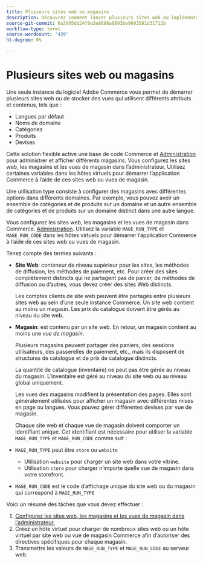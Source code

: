 ```yaml
---
title: Plusieurs sites web ou magasins
description: Découvrez comment lancer plusieurs sites web ou implémenter des vues de magasin avec différentes options, domaines et contenus.
source-git-commit: 6a3995dd24f8e3e8686a8893be9693581d31712b
workflow-type: tm+mt
source-wordcount: '439'
ht-degree: 0%

---
```



# Plusieurs sites web ou magasins

Une seule instance du logiciel Adobe Commerce vous permet de démarrer plusieurs sites web ou de stocker des vues qui utilisent différents attributs et contenus, tels que :

- Langues par défaut
- Noms de domaine
- Catégories
- Produits
- Devises

Cette solution flexible active une base de code Commerce et [Administration](https://glossary.magento.com/magento-admin) pour administrer et afficher différents magasins. Vous configurez les sites web, les magasins et les vues de magasin dans l’administrateur. Utilisez certaines variables dans les hôtes virtuels pour démarrer l’application Commerce à l’aide de ces sites web ou vues de magasin.

Une utilisation type consiste à configurer des magasins avec différentes options dans différents domaines. Par exemple, vous pouvez avoir un ensemble de catégories et de produits sur un domaine et un autre ensemble de catégories et de produits sur un domaine distinct dans une autre langue.

Vous configurez les sites web, les magasins et les vues de magasin dans Commerce. [Administration](https://glossary.magento.com/admin). Utilisez la variable `MAGE_RUN_TYPE` et `MAGE_RUN_CODE` dans les hôtes virtuels pour démarrer l’application Commerce à l’aide de ces sites web ou vues de magasin.

Tenez compte des termes suivants :

- **Site Web**: conteneur de niveau supérieur pour les sites, les méthodes de diffusion, les méthodes de paiement, etc. Pour créer des sites complètement distincts qui ne partagent pas de panier, de méthodes de diffusion ou d’autres, vous devez créer des sites Web distincts.

   Les comptes clients de site web peuvent être partagés entre plusieurs sites web au sein d’une seule instance Commerce. Un site web contient au moins un magasin. Les prix du catalogue doivent être gérés au niveau du site web.

- **Magasin**: est contenu par un site web. En retour, un magasin contient au moins une *vue de magasin*.

   Plusieurs magasins peuvent partager des paniers, des sessions utilisateurs, des passerelles de paiement, etc., mais ils disposent de structures de catalogue et de prix de catalogue distincts.

   La quantité de catalogue (inventaire) ne peut pas être gérée au niveau du magasin. L’inventaire est géré au niveau du site web ou au niveau global uniquement.

   Les vues des magasins modifient la présentation des pages. Elles sont généralement utilisées pour afficher un magasin avec différentes mises en page ou langues. Vous pouvez gérer différentes devises par vue de magasin.

   Chaque site web et chaque vue de magasin doivent comporter un identifiant unique. Cet identifiant est nécessaire pour utiliser la variable `MAGE_RUN_TYPE` et `MAGE_RUN_CODE` comme suit :

- `MAGE_RUN_TYPE` peut être `store` ou `website`

   - Utilisation `website` pour charger un site web dans votre vitrine.
   - Utilisation `store` pour charger n’importe quelle vue de magasin dans votre storefront.

- `MAGE_RUN_CODE` est le code d’affichage unique du site web ou du magasin qui correspond à `MAGE_RUN_TYPE`

Voici un résumé des tâches que vous devez effectuer :

1. [Configurez les sites web, les magasins et les vues de magasin dans l’administrateur.](ms-admin.md)
1. Créez un hôte virtuel pour charger de nombreux sites web ou un hôte virtuel par site web ou vue de magasin Commerce afin d’autoriser des directives spécifiques pour chaque magasin.
1. Transmettre les valeurs de `MAGE_RUN_TYPE` et `MAGE_RUN_CODE` au serveur web.
